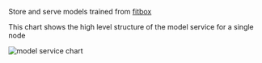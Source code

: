 Store and serve models trained from [fitbox](http://github.com/cdgore/fitbox)

This chart shows the high level structure of the model service for a single node

![model service chart](/../static_resources/docs/images/model_service_chart.png?raw=true "Model Service Chart")